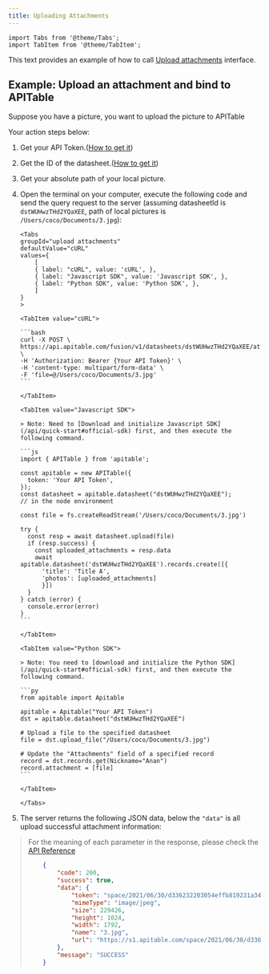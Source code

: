 ```yaml
---
title: Uploading Attachments
---
```


````mdx-code-block
import Tabs from '@theme/Tabs';
import TabItem from '@theme/TabItem';
````

This text provides an example of how to call [Upload attachments](/api/reference#tag/attachment) interface.

## Example: Upload an attachment and bind to APITable

Suppose you have a picture, you want to upload the picture to APITable

Your action steps below:

1. Get your API Token.([How to get it](quick-start.md#get-api-token))

2. Get the ID of the datasheet.([How to get it](introduction.md#datasheetid))

3. Get your absolute path of your local picture.

4. Open the terminal on your computer, execute the following code and send the query request to the server (assuming datasheetId is `dstWUHwzTHd2YQaXEE`, path of local pictures is `/Users/coco/Documents/3.jpg`):

    ````mdx-code-block
    <Tabs
    groupId="upload attachments"
    defaultValue="cURL"
    values={
        [
        { label: "cURL", value: 'cURL', },
        { label: "Javascript SDK", value: 'Javascript SDK', },
        { label: "Python SDK", value: 'Python SDK', },
        ]
    }
    >

    <TabItem value="cURL">

    ```bash
    curl -X POST \
    https://api.apitable.com/fusion/v1/datasheets/dstWUHwzTHd2YQaXEE/attachments \
    -H 'Authorization: Bearer {Your API Token}' \
    -H 'content-type: multipart/form-data' \
    -F 'file=@/Users/coco/Documents/3.jpg'
    ```

    </TabItem>

    <TabItem value="Javascript SDK">

    > Note: Need to [Download and initialize Javascript SDK](/api/quick-start#official-sdk) first, and then execute the following command.

    ```js
    import { APITable } from 'apitable';

    const apitable = new APITable({
      token: 'Your API Token',
    });
    const datasheet = apitable.datasheet("dstWUHwzTHd2YQaXEE");
    // in the node environment

    const file = fs.createReadStream('/Users/coco/Documents/3.jpg')

    try {
      const resp = await datasheet.upload(file)
      if (resp.success) {
        const uploaded_attachments = resp.data
        await apitable.datasheet('dstWUHwzTHd2YQaXEE').records.create([{
          'title': 'Title A',
          'photos': [uploaded_attachments]
          }])
      }
    } catch (error) {
      console.error(error)
    }
    ```

    </TabItem>

    <TabItem value="Python SDK">

    > Note: You need to [download and initialize the Python SDK](/api/quick-start#official-sdk) first, and then execute the following command.

    ```py
    from apitable import Apitable

    apitable = Apitable("Your API Token")
    dst = apitable.datasheet("dstWUHwzTHd2YQaXEE")

    # Upload a file to the specified datasheet
    file = dst.upload_file("/Users/coco/Documents/3.jpg")

    # Update the "Attachments" field of a specified record
    record = dst.records.get(Nickname="Anan")
    record.attachment = [file]
    ```

    </TabItem>

    </Tabs>
    ````
5. The server returns the following JSON data, below the `"data"` is all upload successful attachment information:
> For the meaning of each parameter in the response, please check the [API Reference](/api/reference#operation/upload-attachments) 
> 
> ```json
>     {
>         "code": 200,
>         "success": true,
>         "data": {
>             "token": "space/2021/06/30/d336232203054effb819231a3426d40d",
>             "mimeType": "image/jpeg",
>             "size": 229426,
>             "height": 1024,
>             "width": 1792,
>             "name": "3.jpg",
>             "url": "https://s1.apitable.com/space/2021/06/30/d336232203054effb819231a3426d40d"
>         },
>         "message": "SUCCESS"
>     }
> ```
